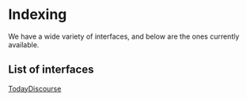 # Indexing
We have a wide variety of interfaces, and below are the ones currently available.
## List of interfaces
[TodayDiscourse](./todaydiscourse)
